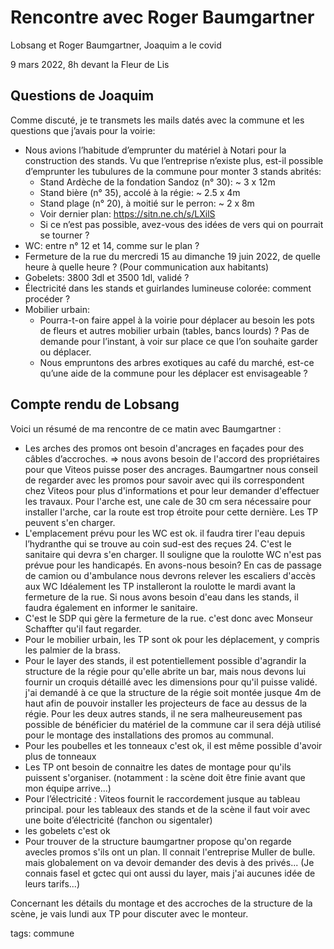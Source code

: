 # Rencontre avec Roger Baumgartner

Lobsang et Roger Baumgartner, Joaquim a le covid

9 mars 2022, 8h devant la Fleur de Lis

## Questions de Joaquim

Comme discuté, je te transmets les mails datés avec la commune et les questions que j’avais pour la voirie:

* Nous avions l’habitude d’emprunter du matériel à Notari pour la construction des stands. Vu que l’entreprise n’existe plus, est-il possible d’emprunter les tubulures de la commune pour monter 3 stands abrités:
  * Stand Ardèche de la fondation Sandoz (n° 30): ~ 3 x 12m
  * Stand bière (n° 35), accolé à la régie: ~ 2.5 x 4m
  * Stand plage (n° 20), à moitié sur le perron: ~ 2 x 8m
  * Voir dernier plan: https://sitn.ne.ch/s/LXilS
  * Si ce n’est pas possible, avez-vous des idées de vers qui on pourrait se tourner ?
* WC: entre n° 12 et 14, comme sur le plan ?
* Fermeture de la rue du mercredi 15 au dimanche 19 juin 2022, de quelle heure à quelle heure ? (Pour communication aux habitants)
* Gobelets: 3800 3dl et 3500 1dl, validé ?
* Électricité dans les stands et guirlandes lumineuse colorée: comment procéder ?
* Mobilier urbain:
  * Pourra-t-on faire appel à la voirie pour déplacer au besoin les pots de fleurs et autres mobilier urbain (tables, bancs lourds) ? Pas de demande pour l’instant, à voir sur place ce que l’on souhaite garder ou déplacer.
  * Nous empruntons des arbres exotiques au café du marché, est-ce qu’une aide de la commune pour les déplacer est envisageable ?

## Compte rendu de Lobsang

Voici un résumé de ma rencontre de ce matin avec Baumgartner :

- Les arches des promos ont besoin d'ancrages en façades pour des câbles d’accroches. => nous avons besoin de l'accord des propriétaires pour que Viteos puisse poser des ancrages. Baumgartner nous conseil de regarder avec les promos pour savoir avec qui ils correspondent chez Viteos pour plus d'informations et pour leur demander d'effectuer les travaux.
Pour l'arche est, une cale de 30 cm sera nécessaire pour installer l'arche, car la route est trop étroite pour cette dernière. Les TP peuvent s'en charger. 
- L'emplacement prévu pour les WC est ok. il faudra tirer l'eau depuis l’hydranthe qui se trouve au coin sud-est des reçues 24. C'est le sanitaire qui devra s'en charger.
Il souligne que la roulotte WC n'est pas prévue pour les handicapés. En avons-nous besoin? En cas de passage de camion ou d'ambulance nous devrons relever les escaliers d'accès aux WC
Idéalement les TP installeront la roulotte le mardi avant la fermeture de la rue.
Si nous avons besoin d'eau dans les stands, il faudra également en informer le sanitaire.
- C'est le SDP qui gère la fermeture de la rue. c'est donc avec Monseur Schaffter qu'il faut regarder.
- Pour le mobilier urbain, les TP sont ok pour les déplacement, y compris les palmier de la brass.
- Pour le layer des stands, il est potentiellement possible d'agrandir la structure de la régie pour qu'elle abrite un bar, mais nous devons lui fournir un croquis détaillé avec les dimensions pour qu'il puisse validé. j'ai demandé à ce que la structure de la régie soit montée jusque 4m de haut afin de pouvoir installer les projecteurs de face au dessus de la régie. Pour les deux autres stands, il ne sera malheureusement pas possible de bénéficier du matériel de la commune car il sera déjà utilisé pour le montage des installations des promos au communal. 
- Pour les poubelles et les tonneaux c'est ok, il est même possible d'avoir plus de tonneaux 
- Les TP ont besoin de connaitre les dates de montage pour qu'ils puissent s'organiser. (notamment : la scène doit être finie avant que mon équipe arrive...)
- Pour l’électricité : Viteos fournit le raccordement jusque au tableau principal. pour les tableaux des stands et de la scène il faut voir avec une boite d’électricité (fanchon ou sigentaler)
- les gobelets c'est ok
- Pour trouver de la structure baumgartner propose qu'on regarde avecles promos s'ils ont un plan. Il connait l'entreprise Muller de bulle. mais globalement on va devoir demander des devis à des privés... (Je connais fasel et gctec qui ont aussi du layer, mais j'ai aucunes idée de leurs tarifs...)

Concernant les détails du montage et des accroches de la structure de la scène, je vais lundi aux TP pour discuter avec le monteur.




tags: commune
